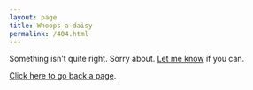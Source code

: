 ```yaml
---
layout: page
title: Whoops-a-daisy
permalink: /404.html
---
```

Something isn't quite right. Sorry about. [Let me know](/contact) if you can.

<a href="javascript:history.back()">Click here to go back a page</a>.
